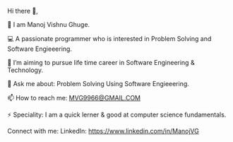 Hi there 👋,

👨 I am Manoj Vishnu Ghuge.

💻 A passionate programmer who is interested in Problem Solving and Software Engieeering.

🌱 I’m aiming to pursue life time career in Software Engineering & Technology.

💬 Ask me about: Problem Solving Using Software Engieeering.

📫 How to reach me: MVG9966@GMAIL.COM

⚡ Speciality: I am a quick lerner & good at computer science fundamentals.

Connect with me:
LinkedIn: https://www.linkedin.com/in/ManojVG
